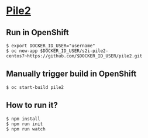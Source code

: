 # [Pile2](https://github.com/arapov/pile2)

## Run in OpenShift
```
$ export DOCKER_ID_USER="username"
$ oc new-app $DOCKER_ID_USER/s2i-pile2-centos7~https://github.com/$DOCKER_ID_USER/pile2.git
```

## Manually trigger build in OpenShift
```
$ oc start-build pile2
```

## How to run it?
```
$ npm install
$ npm run init
$ npm run watch
```
